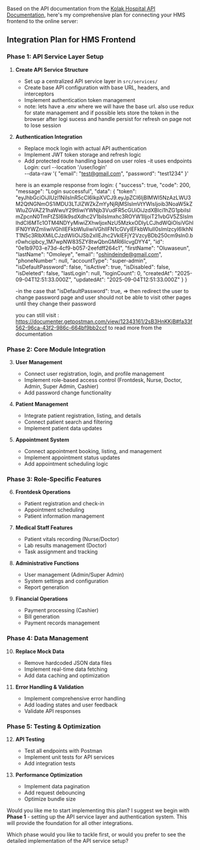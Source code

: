 Based on the API documentation from the [Kolak Hospital API Documentation](https://documenter.getpostman.com/view/12343161/2sB3HnKKjB#intro), here's my comprehensive plan for connecting your HMS frontend to the online server:

## Integration Plan for HMS Frontend

### Phase 1: API Service Layer Setup

1. **Create API Service Structure**

   - Set up a centralized API service layer in `src/services/`
   - Create base API configuration with base URL, headers, and interceptors
   - Implement authentication token management
   - note: lets have a .env where we will have the base url. also use redux for state management and if possible lets store the token in the browser after logi sucess and handle persist for refresh on page not to lose session

2. **Authentication Integration**

   - Replace mock login with actual API authentication
   - Implement JWT token storage and refresh logic
   - Add protected route handling based on user roles
     -it uses endpoints
     Login: curl --location '/user/login' \
      --data-raw '{
     "email": "test@gmail.com",
     "password": "test1234"
     }'

   here is an example response from login:
   {
   "success": true,
   "code": 200,
   "message": "Login successful",
   "data": {
   "token": "eyJhbGciOiJIUzI1NiIsInR5cCI6IkpXVCJ9.eyJpZCI6IjBlMWI5NzAzLWU3M2QtNGNmOS1iMDU3LTJlZWZkZmYyNjRjMSIsImVtYWlsIjoib3NoaW5kZWluZGVAZ21haWwuY29tIiwiYWNjb3VudFR5cGUiOiJzdXBlci1hZG1pbiIsImZpcnN0TmFtZSI6Ik9sdXdhc2V1biIsImxhc3ROYW1lIjoiT21vbGV5ZSIsImlhdCI6MTc1OTM4NDYyMiwiZXhwIjoxNzU5MzkxODIyLCJhdWQiOlsiVGhlIFN0YWZmIiwiVGhlIEFkbWluIiwiVGhlIFN1cGVyIEFkbWluIl0sImlzcyI6IkhNT1N5c3RlbXMiLCJzdWIiOiJSb2xlIEJhc2VkIEFjY2VzcyBDb250cm9sIn0.br0whcipbcy_1M7wpNW835ZY8twQbnGMRl6IcvgDYY4",
   "id": "0e1b9703-e73d-4cf9-b057-2eefdff264c1",
   "firstName": "Oluwaseun",
   "lastName": "Omoleye",
   "email": "oshindeinde@gmail.com",
   "phoneNumber": null,
   "accountType": "super-admin",
   "isDefaultPassword": false,
   "isActive": true,
   "isDisabled": false,
   "isDeleted": false,
   "lastLogin": null,
   "loginCount": 0,
   "createdAt": "2025-09-04T12:51:33.000Z",
   "updatedAt": "2025-09-04T12:51:33.000Z"
   }
   }

   -in the case that "isDefaultPassword": true, => then redirect the user to change password page and user should not be able to visit other pages until they change their password

   you can still visit : https://documenter.getpostman.com/view/12343161/2sB3HnKKjB#fa33f562-96ca-43f2-986c-664bf9bb2ccf to read more from the documentation

### Phase 2: Core Module Integration

3. **User Management**

   - Connect user registration, login, and profile management
   - Implement role-based access control (Frontdesk, Nurse, Doctor, Admin, Super Admin, Cashier)
   - Add password change functionality

4. **Patient Management**

   - Integrate patient registration, listing, and details
   - Connect patient search and filtering
   - Implement patient data updates

5. **Appointment System**
   - Connect appointment booking, listing, and management
   - Implement appointment status updates
   - Add appointment scheduling logic

### Phase 3: Role-Specific Features

6. **Frontdesk Operations**

   - Patient registration and check-in
   - Appointment scheduling
   - Patient information management

7. **Medical Staff Features**

   - Patient vitals recording (Nurse/Doctor)
   - Lab results management (Doctor)
   - Task assignment and tracking

8. **Administrative Functions**

   - User management (Admin/Super Admin)
   - System settings and configuration
   - Report generation

9. **Financial Operations**
   - Payment processing (Cashier)
   - Bill generation
   - Payment records management

### Phase 4: Data Management

10. **Replace Mock Data**

    - Remove hardcoded JSON data files
    - Implement real-time data fetching
    - Add data caching and optimization

11. **Error Handling & Validation**
    - Implement comprehensive error handling
    - Add loading states and user feedback
    - Validate API responses

### Phase 5: Testing & Optimization

12. **API Testing**

    - Test all endpoints with Postman
    - Implement unit tests for API services
    - Add integration tests

13. **Performance Optimization**
    - Implement data pagination
    - Add request debouncing
    - Optimize bundle size

Would you like me to start implementing this plan? I suggest we begin with **Phase 1** - setting up the API service layer and authentication system. This will provide the foundation for all other integrations.

Which phase would you like to tackle first, or would you prefer to see the detailed implementation of the API service setup?
